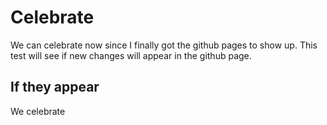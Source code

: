 # Celebrate 

We can celebrate now since I finally got the github pages to show up. This test will see if new changes will appear in the github page. 

## If they appear

We celebrate